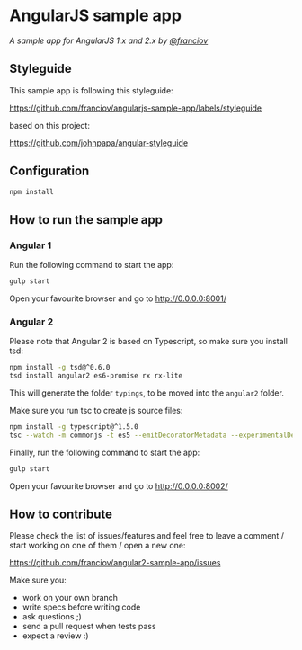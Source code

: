 # AngularJS sample app

*A sample app for AngularJS 1.x and 2.x by [@franciov](//twitter.com/franciov)*

## Styleguide

This sample app is following this styleguide:

https://github.com/franciov/angularjs-sample-app/labels/styleguide

based on this project:

https://github.com/johnpapa/angular-styleguide

## Configuration

```sh
npm install
```

## How to run the sample app

### Angular 1

Run the following command to start the app:

```sh
gulp start
```

Open your favourite browser and go to http://0.0.0.0:8001/

### Angular 2

Please note that Angular 2 is based on Typescript, so make sure you install tsd:

```sh
npm install -g tsd@^0.6.0
tsd install angular2 es6-promise rx rx-lite
```

This will generate the folder `typings`, to be moved into the `angular2` folder.

Make sure you run tsc to create js source files:

```sh
npm install -g typescript@^1.5.0
tsc --watch -m commonjs -t es5 --emitDecoratorMetadata --experimentalDecorators app/angular2/app/*.ts
```

Finally, run the following command to start the app:

```sh
gulp start
```

Open your favourite browser and go to http://0.0.0.0:8002/

## How to contribute

Please check the list of issues/features and feel free to leave a comment / start working on one of them / open a new one:

https://github.com/franciov/angular2-sample-app/issues

Make sure you:

- work on your own branch
- write specs before writing code
- ask questions ;)
- send a pull request when tests pass
- expect a review :)
